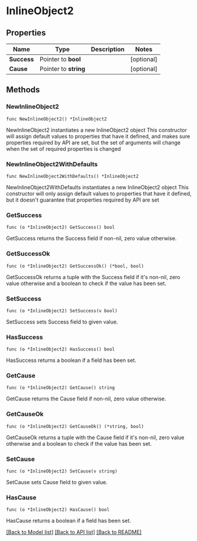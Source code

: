 # InlineObject2

## Properties

Name | Type | Description | Notes
------------ | ------------- | ------------- | -------------
**Success** | Pointer to **bool** |  | [optional] 
**Cause** | Pointer to **string** |  | [optional] 

## Methods

### NewInlineObject2

`func NewInlineObject2() *InlineObject2`

NewInlineObject2 instantiates a new InlineObject2 object
This constructor will assign default values to properties that have it defined,
and makes sure properties required by API are set, but the set of arguments
will change when the set of required properties is changed

### NewInlineObject2WithDefaults

`func NewInlineObject2WithDefaults() *InlineObject2`

NewInlineObject2WithDefaults instantiates a new InlineObject2 object
This constructor will only assign default values to properties that have it defined,
but it doesn't guarantee that properties required by API are set

### GetSuccess

`func (o *InlineObject2) GetSuccess() bool`

GetSuccess returns the Success field if non-nil, zero value otherwise.

### GetSuccessOk

`func (o *InlineObject2) GetSuccessOk() (*bool, bool)`

GetSuccessOk returns a tuple with the Success field if it's non-nil, zero value otherwise
and a boolean to check if the value has been set.

### SetSuccess

`func (o *InlineObject2) SetSuccess(v bool)`

SetSuccess sets Success field to given value.

### HasSuccess

`func (o *InlineObject2) HasSuccess() bool`

HasSuccess returns a boolean if a field has been set.

### GetCause

`func (o *InlineObject2) GetCause() string`

GetCause returns the Cause field if non-nil, zero value otherwise.

### GetCauseOk

`func (o *InlineObject2) GetCauseOk() (*string, bool)`

GetCauseOk returns a tuple with the Cause field if it's non-nil, zero value otherwise
and a boolean to check if the value has been set.

### SetCause

`func (o *InlineObject2) SetCause(v string)`

SetCause sets Cause field to given value.

### HasCause

`func (o *InlineObject2) HasCause() bool`

HasCause returns a boolean if a field has been set.


[[Back to Model list]](../README.md#documentation-for-models) [[Back to API list]](../README.md#documentation-for-api-endpoints) [[Back to README]](../README.md)


